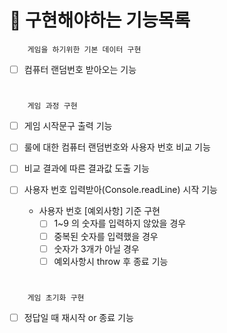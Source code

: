 # 🎯 구현해야하는 기능목록 

        게임을 하기위한 기본 데이터 구현
- [ ] 컴퓨터 랜덤번호 받아오는 기능

#
        게임 과정 구현
- [ ] 게임 시작문구 출력 기능 
- [ ] 룰에 대한 컴퓨터 랜덤번호와 사용자 번호 비교 기능 
- [ ] 비교 결과에 따른 결과값 도출 기능 
- [ ] 사용자 번호 입력받아(Console.readLine) 시작 기능

    - 사용자 번호 [예외사항] 기준 구현
        - [ ] 1~9 의 숫자를 입력하지 않았을 경우
        - [ ] 중복된 숫자를 입력했을 경우
        - [ ] 숫자가 3개가 아닐 경우
        - [ ] 예외사항시 throw 후 종료 기능
#

        게임 초기화 구현
- [ ] 정답일 때 재시작 or 종료 기능 
